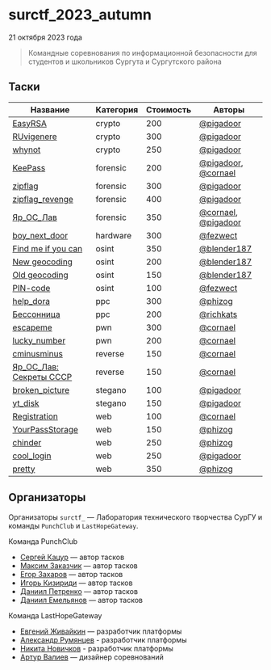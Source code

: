 # surctf_2023_autumn

21 октября 2023 года

>Командные соревнования по информационной безопасности для студентов и школьников Сургута и Сургутского района

<!---
[Результаты](SCOREBOARD.jpe)
--->

## Таски
|Название|Категория|Стоимость|Авторы|
|---|---|---|---|
|[EasyRSA](tasks/crypto/easyrsa)|crypto|200|[@pigadoor](https://t.me/pigadoor)|
|[RUvigenere](tasks/crypto/ruvigenere)|crypto|300|[@pigadoor](https://t.me/pigadoor)|
|[whynot](tasks/crypto/whynot)|crypto|250|[@pigadoor](https://t.me/pigadoor)|
|[KeePass](tasks/forensic/keepass)|forensic|200|[@pigadoor](https://t.me/pigadoor), [@cornael](https://t.me/cornael)|
|[zipflag](tasks/forensic/zipflag)|forensic|300|[@pigadoor](https://t.me/pigadoor)|
|[zipflag_revenge](tasks/forensic/zipflag-revenge)|forensic|400|[@pigadoor](https://t.me/pigadoor)|
|[Яр_ОС_Лав](tasks/forensic/iar-os-lav)|forensic|350|[@cornael](https://t.me/cornael), [@pigadoor](https://t.me/pigadoor)|
|[boy_next_door](tasks/hardware/boy-next-door)|hardware|300|[@fezwect](https://t.me/fezwect)|
|[Find me if you can](tasks/osint/find-me-if-you-can)|osint|350|[@blender187](https://t.me/blender187)|
|[New geocoding](tasks/osint/new-geocoding)|osint|200|[@blender187](https://t.me/blender187)|
|[Old geocoding](tasks/osint/old-geocoding)|osint|150|[@blender187](https://t.me/blender187)|
|[PIN-code](tasks/osint/pin-code)|osint|100|[@fezwect](https://t.me/fezwect)|
|[help_dora](tasks/ppc/help-dora)|ppc|300|[@phizog](https://t.me/phizog)|
|[Бессонница](tasks/ppc/bessonnitsa)|ppc|200|[@richkats](https://t.me/richkats)|
|[escapeme](tasks/pwn/escapeme)|pwn|300|[@cornael](https://t.me/cornael)|
|[lucky_number](tasks/pwn/lucky-number)|pwn|200|[@cornael](https://t.me/cornael)|
|[cminusminus](tasks/reverse/cminusminus)|reverse|150|[@cornael](https://t.me/cornael)|
|[Яр_ОC_Лав: Секреты СССР](tasks/reverse/iar-oc-lav-sekrety-sssr)|reverse|150|[@cornael](https://t.me/cornael)|
|[broken_picture](tasks/stegano/broken-picture)|stegano|100|[@pigadoor](https://t.me/pigadoor)|
|[yt_disk](tasks/stegano/yt-disk)|stegano|150|[@pigadoor](https://t.me/pigadoor)|
|[Registration](tasks/web/registration)|web|100|[@cornael](https://t.me/cornael)|
|[YourPassStorage](tasks/web/yourpassstorage)|web|150|[@phizog](https://t.me/phizog)|
|[chinder](tasks/web/chinder)|web|250|[@phizog](https://t.me/phizog)|
|[cool_login](tasks/web/cool-login)|web|250|[@pigadoor](https://t.me/pigadoor)|
|[pretty](tasks/web/pretty)|web|350|[@phizog](https://t.me/phizog)|


## Организаторы

Организаторы `surctf_` — Лаборатория технического творчества СурГУ и команды `PunchClub` и `LastHopeGateway`.

Команда PunchClub

* [Сергей Кацур](https://github.com/richkats) — автор тасков
* [Максим Заказчик](https://github.com/s4lat) — автор тасков  
* [Егор Захаров](https://github.com/pigadoor) — автор тасков  
* [Игорь Кизириди](https://github.com/CornaElicottero) — автор тасков  
* [Даниил Петренко](https://github.com/bendermachine) — автор тасков
* [Даниил Емельянов](https://github.com/fezwect) — автор тасков  

Команда LastHopeGateway

* [Евгений Живайкин](https://github.com/EZhivaikin) — разработчик платформы
* [Александр Румянцев](https://github.com/awakentrue) - разработчик платформы
* [Никита Новичков](https://github.com/and00re) - разработчик платформы
* [Артур Валиев](https://github.com/h0pedev) — дизайнер соревнований

